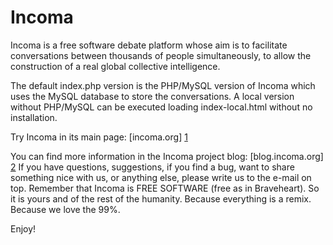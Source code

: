 Incoma
======

Incoma is a free software debate platform whose aim is to facilitate conversations between thousands of people simultaneously, to allow the construction of a real global collective intelligence.

The default index.php version is the PHP/MySQL version of Incoma which uses the MySQL database to store the conversations. A local version without PHP/MySQL can be executed loading index-local.html without no installation.

Try Incoma in its main page: [incoma.org] [1]

You can find more information in the Incoma project blog: [blog.incoma.org] [2] If you have questions, suggestions, if you find a bug, want to share something nice with us, or anything else, please write us to the e-mail on top.
Remember that Incoma is FREE SOFTWARE (free as in Braveheart). So it is yours and of the rest of the humanity. Because everything is a remix. Because we love the 99%.

Enjoy!

[1]: http://incoma.org/        "incoma.org"
[2]: http://blog.incoma.org/        "blog.incoma.org"
